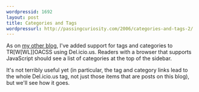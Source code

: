 ```yaml
---
wordpressid: 1692
layout: post
title: Categories and Tags
wordpressurl: http://passingcuriosity.com/2006/categories-and-tags-2/
---
```


As on <a href="http://interestingexperience.blogspot.com/">my other
blog</a>, I've added support for tags and categories to TR[W[WL]]OACSS
using Del.icio.us. Readers with a browser that supports JavaScript
should see a list of categories at the top of the sidebar.

It's not terribly useful yet (in particular, the tag and category links
lead to the whole Del.icio.us tag, not just those items that are posts
on this blog), but we'll see how it goes.
